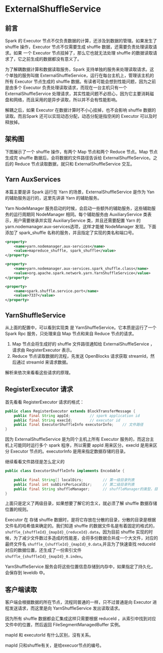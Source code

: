 # ExternalShuffleService



## 前言

Spark 的 Executor 节点不仅负责数据的计算，还涉及到数据的管理。如果发生了 shuffle 操作，Executor 节点不仅需要生成 shuffle 数据，还需要负责处理读取请求。如果 一个 Executor 节点挂掉了，那么它也就无法处理 shuffle 的数据读取请求了，它之前生成的数据都没有意义了。

为了解耦数据计算和数据读取服务，Spark 支持单独的服务来处理读取请求。这个单独的服务叫做 ExternalShuffleService，运行在每台主机上，管理该主机的所有 Executor 节点生成的 shuffle 数据。有读者可能会想到性能问题，因为之前是由多个 Executor 负责处理读取请求，而现在一台主机只有一个 ExternalShuffleService 处理请求，其实性能问题不必担心，因为它主要消耗磁盘和网络，而且采用的是异步读取，所以并不会有性能影响。

解耦之后，如果 Executor 在数据计算时不小心挂掉，也不会影响 shuffle 数据的读取。而且Spark 还可以实现动态分配，动态分配是指空闲的 Executor 可以及时释放掉。



## 架构图

下图展示了一个 shuffle 操作，有两个 Map 节点和两个 Reduce 节点。Map 节点生成完 shuffle 数据后，会将数据的文件路径告诉给 ExternalShuffleService。之后的 Reduce 节点读取数据，就只和 ExternalShuffleService 交互。





## Yarn AuxServices

本篇主要是讲 Spark 运行在 Yarn 的场景，ExternalShuffleService 是作为 Yan 的辅助服务运行的，这里先讲讲 Yarn 的辅助服务。

Yarn NodeManager 服务启动的时候，会启动一些额外的辅助服务，这些辅助服务的运行周期同 NodeManager 相同。每个辅助服务由 AuxiliaryService 类表示，用户需要继承并实现 AuxiliaryService 类，并且还需要配置 Yarn 的 yarn.nodemanager.aux-services选项，这样才能被 NodeManager 发现。下面添加了 spark_shuffle 名称的服务，并且指定了实现的类名和端口号。

```xml
<property>
    <name>yarn.nodemanager.aux-services</name>
    <value>mapreduce_shuffle, spark_shuffle</value>
</property>

<property>
    <name>yarn.nodemanager.aux-services.spark_shuffle.class</name>
    <value>org.apache.spark.network.yarn.YarnShuffleService</value>
</property>

<property>
    <name>spark.shuffle.service.port</name>
    <value>7337</value>
</property>


```



## YarnShuffleService

从上面的配置中，可以看到实现类 是 YarnShuffleService。它本质是运行了一个 Spark Rpc 服务，只处理来自 Map 节点和来自 Reduce 节点的请求。 

1. Map 节点会将生成好的 shuffle 文件路径通知给 ExternalShuffleService ，请求由 RegisterExecutor 表示。
2. Reduce 节点读取数据的流程，先发送 OpenBlocks 请求获取 streamId，然后通过 streamId 来请求数据。

解析来依次来看看这些请求的原理。



## RegisterExecutor 请求

首先看看 RegisterExecutor 请求的格式：

```java
public class RegisterExecutor extends BlockTransferMessage {
    public final String appId;         // spark application id
    public final String execId;        // executor id
    public final ExecutorShuffleInfo executorInfo;    // 文件路径
}


```

因为 ExternalShuffleService 是为同个主机上所有 Executor 服务的，而这台主机上可能同时运行多个 spark 程序，所以需要 appId 用来区分。execId 是用来区分 Executor 节点的。executorInfo 是用来指定数据存储的目录。

继续看看文件路径是怎么定义的

```java
public class ExecutorShuffleInfo implements Encodable {
    
    public final String[] localDirs;         // 第一级目录列表
    public final int subDirsPerLocalDir;     // 第二级目录列表
    public final String shuffleManager;      // shuffleManager的类型，目前只有一种类型 SortShuffleManager
}
```

上面只是定义了两级目录，如果想要了解它的含义，就必须了解 shuffle 数据存储位置的规则。

Executor 在 存储 shuffle 数据时，是将它存放在分散的目录，分散的目录是根据文件名的哈希值来确定的。我们知道 shuffle 的数据文件名是有着固定的格式的，`shuffle_{shuffleId}_{mapId}_{reduceId}.data`，因为目前 shuffle 实现的时候，为了减少文件数过多造成的性能差，会将多份数据合并成一个大文件，对应的最终文件名 `shuffle_{shuffleId}_{mapId}_0.data`,并且为了快速查找 reduceId 对应的数据位置，还生成了一份索引文件 `shuffle_{shuffleId}_{mapId}_0.index`。

YarnShuffleService 服务会将这些位置信息存储到内存中，如果指定了持久化，会保存到 leveldb 中。







## 客户端读取

客户端会根据数据的所在节点，流程同普通的一样，只不过普通是向 Executor 进程发送请求，而这里是向 YarnShuffleService 发出读取请求。

因为所有 shuffle 数据都会汇集成这样只需要根据 reduceId ，从索引中找到对应文件中的位置，然后返回 FileSegmentManagedBuffer 实例。







mapId 和 executorId 有什么区别，沒有关系。

mapId 只和shuffle有关，是给execuor节点的编号。





